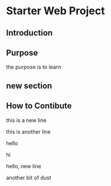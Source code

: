 # Starter Web Project

## Introduction

## Purpose

the purpose is to learn

## new section

## How to Contibute

this is a new line

this is another line

hello

hi

hello, new line

another bit of dust